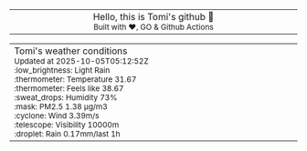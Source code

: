 
<div align="center">
<table>
<tbody>
<td align="center">
<img width="2000" height="0"><br>
Hello, this is Tomi's github 👋<br>
<sup>Built with ❤️, GO & Github Actions</sup><br>
<img width="2000" height="0">
</td>
</tbody>
</table>
</div>
<table>
<tbody>
<td align="left">
<img width="2000" height="0"><br>
Tomi's weather conditions<br>
<sup>Updated at 2025-10-05T05:12:52Z</sup><br>
<sup>:low_brightness: Light Rain</sup><br>
<sup>:thermometer: Temperature 31.67 </sup><br>
<sup>:thermometer: Feels like 38.67</sup><br>
<sup>:sweat_drops: Humidity 73%</sup><br>
<sup>:mask: PM2.5 1.38 μg/m3</sup><br>
<sup>:cyclone: Wind 3.39m/s </sup><br>
<sup>:telescope: Visibility 10000m </sup><br>
<sup>:droplet: Rain 0.17mm/last 1h </sup><br>
<img width="2000" height="0">
</td>
<td align="left">
<img width="2000" height="0"><br>
<br>
<img width="2000" height="0">
</td>
</tbody>
</table>
</div>
    